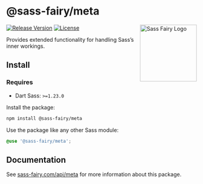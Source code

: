 # @sass-fairy/meta

<a href="https://sass-fairy.com/"><img src="https://sass-fairy.com/img/logo.svg" alt="Sass Fairy Logo" width="150" align="right" /></a>

[![Release Version](https://img.shields.io/npm/v/@sass-fairy/meta.svg)](https://www.npmjs.com/package/@sass-fairy/meta)
[![License](https://img.shields.io/badge/License-MIT-blue.svg)](https://opensource.org/licenses/MIT)

Provides extended functionality for handling Sass’s inner workings.

## Install

### Requires

* Dart Sass: `>=1.23.0`

Install the package:

```bash
npm install @sass-fairy/meta
```

Use the package like any other Sass module:

```scss
@use '@sass-fairy/meta';
```

## Documentation

See [sass-fairy.com/api/meta](http://sass-fairy.com/api/meta) for more information about this package.
